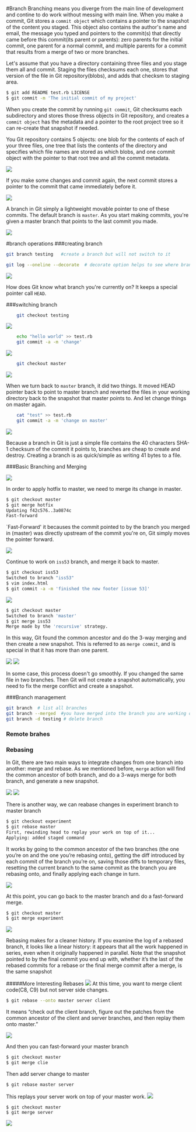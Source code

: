 #Branch
Branching means you diverge from the main line of development and contine to do work without messing with main line.
When you make a commit, Git stores a `commit object` which contains a pointer to the snapshot of the content you staged. This object also contains the author's name and email, the message you typed and pointers to the commit(s) that directly came before this commit(its parent or parents): zero parents for the initial commit, one parent for a normal commit, and multiple parents for a commit that results from a merge of two or more branches.

Let's assume that you have a directory containing three files and you stage them all and commit. Staging the files checksums each one, stores that version of the file in Git repository(blobs), and adds that checksm to staging area.

```bash
$ git add README test.rb LICENSE
$ git commit -m 'The initial commit of my project'
```
When you create the commit by running `git commit`, Git checksums each subdirectory and stores those thress objects in Git repository, and creates a `commit object` has the metadata and a pointer to the root project tree so it can re-create that snapshot if needed.

You Git repository contains 5 objects: one blob for the contents of each of your three files, one tree that lists the contents of the directory and specifies which file names are stored as which blobs, and one commit object with the pointer to that root tree and all the commit metadata.

![](https://github.com/StanleyShen/learns/raw/master/git/images/commit-object.png)

If you make some changes and commit again, the next commit stores a pointer to the commit that came immediately before it.

![](https://github.com/StanleyShen/learns/raw/master/git/images/git-tree.png)

A branch in Git simply a lightweight movable pointer to one of these commits. The default branch is `master`. As you start making commits, you're given a master branch that points to the last commit you made.

![](https://github.com/StanleyShen/learns/raw/master/git/images/git-tree.png)

#branch operations
###creating branch

```bash
git branch testing   #create a branch but will not switch to it

git log --oneline --decorate  # decorate option helps to see where branch pointers are pointing.
```

![](https://github.com/StanleyShen/learns/raw/master/git/images/create-branch.png)

How does Git know what branch you're currently on? It keeps a special pointer call `HEAD`.

###switching branch
```bash
	git checkout testing
```
![](https://github.com/StanleyShen/learns/raw/master/git/images/switch-branch.png)
```bash
	echo "hello world" >> test.rb
	git commit -a -m 'change'
```
![](https://github.com/StanleyShen/learns/raw/master/git/images/switched-branch-moving.png)
```bash
	git checkout master
```
![](https://github.com/StanleyShen/learns/raw/master/git/images/switch-branch-backing.png)

When we turn back to `master` branch, it did two things. It moved HEAD pointer back to point to master branch and reverted the files in your working directory back to the snapshot that master points to.
And let change things on master again.

```bash
	cat "test" >> test.rb
	git commit -a -m 'change on master'
```

![](https://github.com/StanleyShen/learns/raw/master/git/images/branch-diverge.png)

Because a branch in Git is just a simple file contains the 40 characters SHA-1 checksum of the commit it points to, branches are cheap to create and destroy. Creating a branch is as quick/simple as writing 41 bytes to a file.

###Basic Branching and Merging

![](https://github.com/StanleyShen/learns/raw/master/git/images/git-merge.png)

In order to apply hotfix to master, we need to merge its change in master.
```bash
$ git checkout master
$ git merge hotfix
Updating f42c576..3a0874c 
Fast-forward
```
`Fast-Forward' it becauses the commit pointed to by the branch you merged in (master) was directly upstream of the commit you're on, Git simply moves the pointer forward. 

![](https://github.com/StanleyShen/learns/raw/master/git/images/fast-forward.png)

Continue to work on `iss53` branch, and merge it back to master.
```bash
$ git checkout iss53
Switched to branch "iss53"
$ vim index.html
$ git commit -a -m 'finished the new footer [issue 53]'
```
![](https://github.com/StanleyShen/learns/raw/master/git/images/back-iss53.png)

```bash
$ git checkout master
Switched to branch 'master'
$ git merge iss53
Merge made by the 'recursive' strategy.
```
In this way, Git found the common ancestor and do the 3-way merging and then create a new snapshot. This is referred to as `merge commit`, and is special in that it has more than one parent.

![](https://github.com/StanleyShen/learns/raw/master/git/images/git-recursive.png)
![](https://github.com/StanleyShen/learns/raw/master/git/images/recursive-merge.png)

In some case, this process doesn't go smoothly. If you changed the same file in two branches.
Then Git will not create a snapshot automatically, you need to fix the merge conflict and create a snapshot.

###Branch management
```bash
git branch  # list all branches
git branch --merged  #you have merged into the branch you are working on
git branch -d testing # delete branch
```

### Remote brahes

### Rebasing
In Git, there are two main ways to integrate changes from one branch into another: merge and rebase.
As we mentioned before, `merge` action will find the common ancestor of both branch, and do a 3-ways merge for both branch, and generate a new snapshot.

![](https://github.com/StanleyShen/learns/raw/master/git/images/git-rebase-01.png)
![](https://github.com/StanleyShen/learns/raw/master/git/images/git-rebase-02.png)

There is another way, we can reabase changes in experiment branch to master branch
```bash
$ git checkout experiment
$ git rebase master
First, rewinding head to replay your work on top of it... 
Applying: added staged command
```
It works by going to the common ancestor of the two branches (the one you’re on and the one you’re rebasing onto), getting the diff introduced by each commit of the branch you’re on, saving those diffs to temporary files, resetting the current branch to the same commit as the branch you are rebasing onto, and finally applying each change in turn.

![](https://github.com/StanleyShen/learns/raw/master/git/images/git-rebase-03.png)

At this point, you can go back to the master branch and do a fast-forward merge.
```bash
$ git checkout master 
$ git merge experiment
```

![](https://github.com/StanleyShen/learns/raw/master/git/images/git-rebase-04.png)

Rebasing makes for a cleaner history. If you examine the log of a rebased branch, it looks like a linear history: it appears that all the work happened in series, even when it originally happened in parallel.
Note that the snapshot pointed to by the final commit you end up with, whether it’s the last of the rebased commits for a rebase or the final merge commit after a merge, is the same snapshot

#####More Interesting Rebases
![](https://github.com/StanleyShen/learns/raw/master/git/images/git-rebase-05.png)
At this time, you want to merge client code(C8, C9) but not server side changes.

```bash
$ git rebase --onto master server client
```
It means “check out the client branch, figure out the patches from the common ancestor of the client and server branches, and then replay them onto master.”

![](https://github.com/StanleyShen/learns/raw/master/git/images/git-rebase-06.png)

And then you can fast-forward your master branch
```bash
$ git checkout master 
$ git merge clie
```

Then add server change to master
```bash
$ git rebase master server
```
This replays your server work on top of your master work.
![](https://github.com/StanleyShen/learns/raw/master/git/images/git-rebase-07.png)

```
$ git checkout master 
$ git merge server
```
![](https://github.com/StanleyShen/learns/raw/master/git/images/git-rebase-08.png)